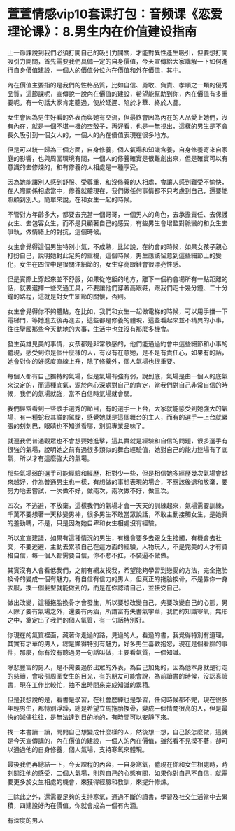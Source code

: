 # 萱萱情感vip10套课打包：音频课《恋爱理论课》：8.男生内在价值建设指南

上一節課說到我們必須打開自己的吸引力開關，才能對異性產生吸引，但要想打開吸引力開關，首先需要我們具備一定的自身價值，今天宣傳給大家講解一下如何進行自身價值建設，一個人的價值分位內在價值和外在價值，其中。

內在價值主要指的是我們的性格品質，比如自信、勇敢、負責、孝順之一類的優秀品質，這節課呢，宣傳說一說內在價值的建設，希望能幫助到你，內在價值有多重要呢，有一句話大家肯定聽過，使於延遲、陷於才華、終於人品。

女生會因為男生好看的外表而與她有交流，但最終會因為內在的人品愛上她們，沒有內在，就是一個不堪一機的空殼子，再好看，也是一無視出，這樣的男生是不會長久吸引到一個女人的，一個人的內在價值表現在很多地方。

但是可以統一歸為三個方面，自身修養，個人氣場和知識含養，自身修養寄來自家庭的影響，也與周圍環境有關，一個人的修養確實是很難創出來，但是確實可以有意識的去修煉的，和有修養的人相處是一種享受。

因為她能讓別人感到舒服、受尊重，和沒修養的人相處，會讓人感到難受不愉快，在人際關係相處當中，修養就體現在，我們做任何事情都不只考慮到自己，還要能照顧到別人，簡單來說，在和女生一起的時候。

不管對方年齡多大，都要去充當一個哥哥，一個男人的角色，去承擔責任、去保護女生、去包容女生，而不是只顧著自己的感受，有些男生會增監對脈蠻的和女生去爭執，做情緒上的對抗，這個時候。

女生會覺得這個男生特別小氣，不成熟，比如說，在約會的時候，如果女孩子親心打扮自己，說明她對此足夠的重視，這個時候，男生應該留意到這些細節上的變化，女生在四位中是很關注細節的，女生穿高跟鞋會很漂亮性感。

但是實際上穿起來並不舒服，如果從吃飯的地方，離下一個約會場所有一點距離的話，就要選擇一些交通工具，不要讓他們穿著高跟鞋，跟我們走十幾分鐘、二十分鐘的路程，這就是對女生細節的關懷，否則。

女生會覺得你不夠體貼，在比如，我們和女生一起做電梯的時候，可以用手擋一下電梯門，等她進去後再進去，這些都是修養的體現，這些看起來並不精異的小事，往往聖國那些今天動地的大事，生活中也並沒有那麼多機會。

發生英雄見美的事情，女孩都是非常敏感的，他們能通過約會中這些細節和小事的體現，感受到你是個什麼樣的人，有沒有在意她，是不是有責任心，如果有的話，她會對你的好感度直線上升，除了修養外，個人氣場也很重要。

每個人都有自己獨特的氣場，但是氣場有強有弱，說到底，氣場是由一個人的底氣來決定的，而這種底氣，源於內心深處對自己的肯定，當我們對自己非常自信的時候，我們的氣場就強，當不自信時氣場就會弱。

我們經常看到一些歌手選秀的節目，有的選手一上台，大家就能感受到她強大的氣場，有一種蛇我其誰的駕駛，感覺她就是這個舞台的主人，而有的選手一上台就緊張的刻刻巴，眼睛也不知道看哪，別說專業品味了。

就連我們普通觀眾也不會想要她進擊，這其實就是經驗和自信的問題，很多選手有很強的氣場，說明她之前有過很多類似的舞台經驗值，她對自己的能力控場有了底氣，所以才有這麼強大的氣場。

那些氣場弱的選手可能經驗和經歷，相對少一些，但是相信她多經歷幾次氣場會越來越好，作為普通男生也一樣，有想做的事想表現的場合，不應該後退和放棄，要努力地去嘗試，一次做不好，做兩次，兩次做不好，做三次。

四次，不逃避，不放棄，這樣我們的氣場才會一天天的訓練起來，氣場需要訓練，千萬不要想著一天秒變男神，很多男生不敢當眾說話，不敢主動接觸女生，是她真的差勁嗎，不是，只是因為她自卑和女生相處沒有經驗。

所以宣宣建議，如果有這種情況的男生，有機會要多去跟女生接觸，有機會去社交，不要逃避，主動去累積自己在這方面的經驗，人物玩人，不是完美的人才有資格自信，每一個人都需要自信，你不悲不扛，不裝逼不做做。

其實沒有人會看低我們，之前有網友找我，希望能夠學習到戀愛的方法，完全拖胎換骨的變成一個有魅力，有自信有信力的男人，但真正的拖胎換骨，不是靠你一身衣服，換一個髮型就能做到的，而是在你認清自己，並接受自己。

做出改變，這種拖胎換骨才會發生，所以要想改變自己，先要改變自己的心態，男人除了要有氣場之外，還要有內涵，所謂富有失書氣字華，我們的知識寒氧，無形之中，奠定出了我們的個人氣質，有一句話特別好。

你現在的氣質裡面，藏著你走過的路，見過的人，看過的書，我覺得特別有道理，其實有才華的男人，總是顯得特別有魅力，好多男生喜歡抱怨，現在是個看臉的事件，那麼，你有沒有聽過另一句話叫做，主要看氣質，一個知識。

除悲豐富的男人，是不需要過於出眾的外表，為自己加免的，因為他本身就是行走的慈禱，會吸引周圍女生的目光，有的朋友可能會說，為前讀書的時候，沒認真讀書，現在工作比較忙，抽不出時間來完成知識的累積。

但是我想說的是，看書是學習，在社會歷練也是學習，任何時候都不完，現在很多年輕男生，都特別浮躁，總是希望立馬拖胎換骨，變成一個情商很高的人，但是最快的減儘往往，是無法達到目的地的，有時間可以安靜下來。

找一本書讀一讀，問問自己想變成什麼樣的人，然後想一想，自己該怎麼做，這就是今天宣傳講的，內在價值的建設，一個人的內在價值，雖然看不見摸不著，卻可以通過他的自身修養，個人氣場，支持寒氧來體現。

最後我們再總結一下，今天課程的內容，一自身寒氧，體現在你和女生相處時，時刻關注他的感受，二個人氣場，則與自己的心態有關，如果你對自己不自信，就需要更多於女生相處的機會，來獲得經驗和教訓，來提升修煉。

三除此之外，還需要足夠的支持寒氧，通過不斷的讀書，學習及社交生活當中去累積，四建設好內在價值，你就會成為一個有內涵。

有深度的男人